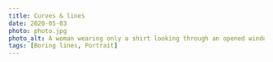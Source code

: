 ```yaml
---
title: Curves & lines
date: 2020-05-03
photo: photo.jpg
photo_alt: A woman wearing only a shirt looking through an opened window
tags: [Boring lines, Portrait]
---
```

